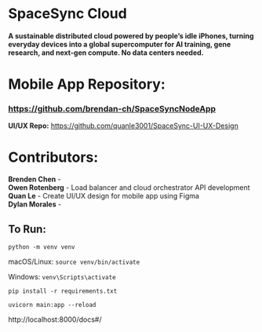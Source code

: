 # SpaceSync Cloud
#### A sustainable distributed cloud powered by people’s idle iPhones, turning everyday devices into a global supercomputer for AI training, gene research, and next-gen compute. No data centers needed.

# Mobile App Repository:
### https://github.com/brendan-ch/SpaceSyncNodeApp
**UI/UX Repo:** https://github.com/quanle3001/SpaceSync-UI-UX-Design


# Contributors:
**Brenden Chen** - \
**Owen Rotenberg** - Load balancer and cloud orchestrator API development\
**Quan Le** - Create UI/UX design for mobile app using Figma\
**Dylan Morales** -



## To Run:

`python -m venv venv`

macOS/Linux:
`source venv/bin/activate`

Windows:
`venv\Scripts\activate`

`pip install -r requirements.txt`

`uvicorn main:app --reload`

http://localhost:8000/docs#/

